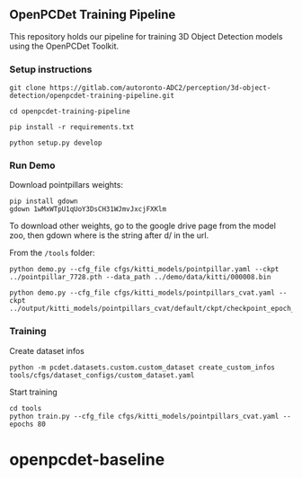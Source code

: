 ## OpenPCDet Training Pipeline

This repository holds our pipeline for training 3D Object Detection models using the OpenPCDet Toolkit. 

### Setup instructions
```
git clone https://gitlab.com/autoronto-ADC2/perception/3d-object-detection/openpcdet-training-pipeline.git
```

```
cd openpcdet-training-pipeline
```

``` 
pip install -r requirements.txt
```

```
python setup.py develop
```

### Run Demo
Download pointpillars weights:
```
pip install gdown
gdown 1wMxWTpU1qUoY3DsCH31WJmvJxcjFXKlm
```

To download other weights, go to the google drive page from the model zoo, then gdown <id> where <id> is the string after d/ in the url.

From the `/tools` folder:
```
python demo.py --cfg_file cfgs/kitti_models/pointpillar.yaml --ckpt ../pointpillar_7728.pth --data_path ../demo/data/kitti/000008.bin
```

```
python demo.py --cfg_file cfgs/kitti_models/pointpillars_cvat.yaml --ckpt ../output/kitti_models/pointpillars_cvat/default/ckpt/checkpoint_epoch_80.pth
```

### Training
Create dataset infos
```
python -m pcdet.datasets.custom.custom_dataset create_custom_infos tools/cfgs/dataset_configs/custom_dataset.yaml
```
Start training
```
cd tools
python train.py --cfg_file cfgs/kitti_models/pointpillars_cvat.yaml --epochs 80
```
# openpcdet-baseline
